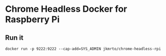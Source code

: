# Chrome Headless Docker for Raspberry Pi


## Run it

```
docker run -p 9222:9222 --cap-add=SYS_ADMIN jkmrto/chrome-headless-rpi
```

